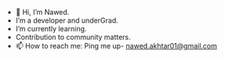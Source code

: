 - 👋 Hi, I’m Nawed.
- I’m a developer and underGrad.
- I’m currently learning.
- Contribution to community matters.
- 📫 How to reach me: Ping me up- nawed.akhtar01@gmail.com

<!---
nawed01/nawed01 is a ✨ special ✨ repository because its `README.md` (this file) appears on your GitHub profile.
You can click the Preview link to take a look at your changes.
--->

